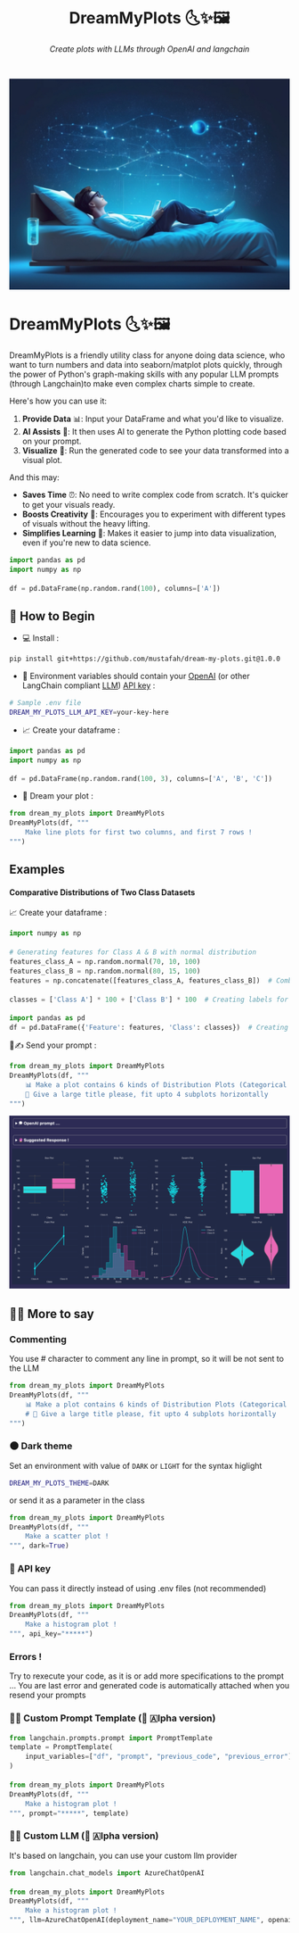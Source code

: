 <h1 align="center">
	DreamMyPlots 🌜✨🖼️
</h1>
<p align="center">
  <em>Create plots with LLMs through OpenAI and langchain</em>
</p>
<p align="center">
  <img alt="" src="https://badge.fury.io/py/plotai.svg"/>
</p>

![1704128527248](images/README/relaxed-programmer2.jpeg)

# DreamMyPlots 🌜✨🖼️

DreamMyPlots is a friendly utility class for anyone doing data science, who want to turn numbers and data into seaborn/matplot plots quickly, through the power of Python's graph-making skills with any popular LLM prompts (through Langchain)to make even complex charts simple to create.

Here's how you can use it:

1. **Provide Data** 📊: Input your DataFrame and what you'd like to visualize.
2. **AI Assists** 🤖: It then uses AI to generate the Python plotting code based on your prompt.
3. **Visualize** 🌟: Run the generated code to see your data transformed into a visual plot.

And this may:

* **Saves Time** ⏰: No need to write complex code from scratch. It's quicker to get your visuals ready.
* **Boosts Creativity** 🎨: Encourages you to experiment with different types of visuals without the heavy lifting.
* **Simplifies Learning** 📘: Makes it easier to jump into data visualization, even if you're new to data science.

```python
import pandas as pd
import numpy as np

df = pd.DataFrame(np.random.rand(100), columns=['A'])
```

## **🌱 How to Begin**

* 💻 Install :

```bash
pip install git+https://github.com/mustafah/dream-my-plots.git@1.0.0
```

* 🔑 Environment variables should contain your [OpenAI](https://platform.openai.com/api-keys) (or other LangChain compliant [LLM](https://python.langchain.com/docs/integrations/chat/)) [API key](https://platform.openai.com/api-keys) :

```bash
# Sample .env file
DREAM_MY_PLOTS_LLM_API_KEY=your-key-here
```

* 📈 Create your dataframe :

```python
import pandas as pd
import numpy as np

df = pd.DataFrame(np.random.rand(100, 3), columns=['A', 'B', 'C'])
```

* 🎨 Dream your plot :

```python
from dream_my_plots import DreamMyPlots
DreamMyPlots(df, """
    Make line plots for first two columns, and first 7 rows !
""")
```

## Examples

#### Comparative Distributions of Two Class Datasets

📈 Create your dataframe :

```python
import numpy as np

# Generating features for Class A & B with normal distribution
features_class_A = np.random.normal(70, 10, 100)
features_class_B = np.random.normal(80, 15, 100)
features = np.concatenate([features_class_A, features_class_B])  # Combining Class A and B features

classes = ['Class A'] * 100 + ['Class B'] * 100  # Creating labels for the classes

import pandas as pd
df = pd.DataFrame({'Feature': features, 'Class': classes})  # Creating DataFrame with features and class labels
```

🌟✍️ Send your prompt :

```python
from dream_my_plots import DreamMyPlots
DreamMyPlots(df, """
    📊 Make a plot contains 6 kinds of Distribution Plots (Categorical and Continuous Distribution plots)
    🎨 Give a large title please, fit upto 4 subplots horizontally
""")
```

![1704134704077](images/README/two-class-datasets.gif)

## 💬✨ More to say

### Commenting

You use # character to comment any line in prompt, so it will be not sent to the LLM

```python
from dream_my_plots import DreamMyPlots
DreamMyPlots(df, """
    📊 Make a plot contains 6 kinds of Distribution Plots (Categorical and Continuous Distribution plots)
    # 🎨 Give a large title please, fit upto 4 subplots horizontally
""")
```

### 🌑 Dark theme

Set an environment with value of `DARK` or `LIGHT` for the syntax higlight

```bash
DREAM_MY_PLOTS_THEME=DARK
```

or send it as a parameter in the class

```python
from dream_my_plots import DreamMyPlots
DreamMyPlots(df, """
    Make a scatter plot !
""", dark=True)
```

### 🔑 API key

You can pass it directly instead of using .env files (not recommended)

```python
from dream_my_plots import DreamMyPlots
DreamMyPlots(df, """
    Make a histogram plot !
""", api_key="*****")
```

### Errors !

Try to rexecute your code, as it is or add more specifications to the prompt ... You are last error and generated code is automatically attached when you resend your prompts

### 📝🔧 Custom Prompt Template (🌱 🇦lpha version)

```python
from langchain.prompts.prompt import PromptTemplate
template = PromptTemplate(
    input_variables=["df", "prompt", "previous_code", "previous_error"], template="your custom template content"
)

from dream_my_plots import DreamMyPlots
DreamMyPlots(df, """
    Make a histogram plot !
""", prompt="*****", template)
```

### 💬🔧 Custom LLM (🌱 🇦lpha version)

It's based on langchain, you can use your custom llm provider

```python
from langchain.chat_models import AzureChatOpenAI

from dream_my_plots import DreamMyPlots
DreamMyPlots(df, """
    Make a histogram plot !
""", llm=AzureChatOpenAI(deployment_name="YOUR_DEPLOYMENT_NAME", openai_api_version="2023-05-15", openai_api_key=openai_api_key, ...))
```
